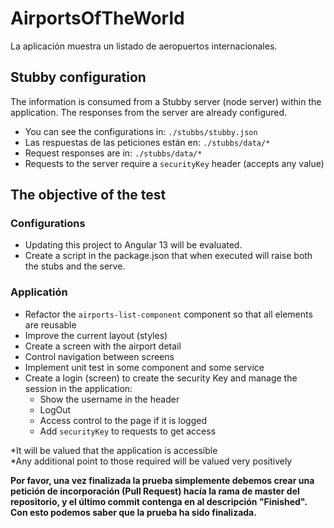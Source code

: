 # AirportsOfTheWorld

La aplicación muestra un listado de aeropuertos internacionales.

## Stubby configuration

The information is consumed from a Stubby server (node server) within the application.
The responses from the server are already configured.
- You can see the configurations in: `./stubbs/stubby.json`
- Las respuestas de las peticiones están en: `./stubbs/data/*`
- Request responses are in: `./stubbs/data/*`
- Requests to the server require a `securityKey` header (accepts any value)


## The objective of the test

### Configurations

- Updating this project to Angular 13 will be evaluated.
- Create a script in the package.json that when executed will raise both the stubs and the serve.

### Applicatión

- Refactor the `airports-list-component` component so that all elements are reusable
- Improve the current layout (styles)
- Create a screen with the airport detail
- Control navigation between screens
- Implement unit test in some component and some service
- Create a login (screen) to create the security Key and manage the session in the application:
  - Show the username in the header
  - LogOut
  - Access control to the page if it is logged
  - Add `securityKey` to requests to get access

*It will be valued that the application is accessible <br>
*Any additional point to those required will be valued very positively

 **Por favor, una vez finalizada la prueba simplemente debemos crear una petición de incorporación (Pull Request) hacía la rama de master del repositorio, y el último commit contenga en al descripción "Finished". Con esto podemos saber que la prueba ha sido finalizada.**

